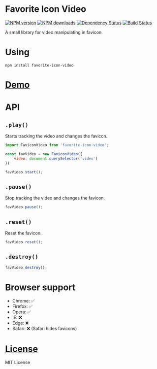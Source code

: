 Favorite Icon Video
===================

[![NPM version](https://img.shields.io/npm/v/favorite-icon-video.svg?style=flat)](https://www.npmjs.com/package/favorite-icon-video)
[![NPM downloads](https://img.shields.io/npm/dm/favorite-icon-video.svg?style=flat)](https://www.npmjs.com/package/favorite-icon-video)
[![Dependency Status](https://img.shields.io/david/hcodes/favorite-icon-video.svg?style=flat)](https://david-dm.org/hcodes/favorite-icon-video)
[![Build Status](https://badgen.net/bundlephobia/minzip/favorite-icon-video)](https://bundlephobia.com/result?p=favorite-icon-video)

A small library for video manipulating in favicon.

# Using
`npm install favorite-icon-video`

# [Demo](https://hcodes.github.io/favorite-icon/examples/video.html)

# API

## `.play()`
Starts tracking the video and changes the favicon.

```js
import FaviconVideo from 'favorite-icon-video';

const favVideo = new FaviconVideo({
    video: document.querySelector('video')
})

favVideo.start();
```

## `.pause()`
Stop tracking the video and changes the favicon.

```js
favVideo.pause();
```

## `.reset()`
Reset the favicon.

```js
favVideo.reset();
```

## `.destroy()`

```js
favVideo.destroy();
```

# Browser support
- Chrome: ✅
- Firefox: ✅
- Opera: ✅
- IE: ❌
- Edge: ❌
- Safari: ❌ (Safari hides favicons)

# [License](./LICENSE)
MIT License
